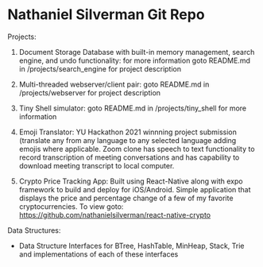 # Nathaniel Silverman Git Repo

Projects:
  1) Document Storage Database with built-in memory management, search engine, and undo functionality: for more information goto README.md in /projects/search_engine for project description

  2) Multi-threaded webserver/client pair: goto README.md in /projects/webserver for project description

  3) Tiny Shell simulator: goto README.md in /projects/tiny_shell for more information

  4) Emoji Translator: YU Hackathon 2021 winnning project submission (translate any from any language to any selected language adding emojis where applicable. Zoom clone has speech to text functionality to record transcription of meeting conversations and has capability to download meeting transcript to local computer.
  
  5) Crypto Price Tracking App: Built using React-Native along with expo framework to build and deploy for iOS/Android. Simple application that displays the price and percentage change of a few of my favorite cryptocurrencies. To view goto: https://github.com/nathanielsilverman/react-native-crypto

Data Structures:
  * Data Structure Interfaces for BTree, HashTable, MinHeap, Stack, Trie and implementations of each of these interfaces 
